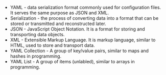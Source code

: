 * YAML - data serialization format commonly used for configuration files. It serves the same purpose as JSON and XML.
* Serialization - the process of converting data into a format that can be stored or transmitted and reconstructed later.
* JSON - JavaScript Object Notation. It is a format for storing and transporting data objects.
* XML - Extensible Markup Language. It is markup language, similar to HTML, used to store and transport data.
* YAML Collection - A group of key/value pairs, similar to maps and hashes in programming.
* YAML List - A group of items (unlabled), similar to arrays in programming.
